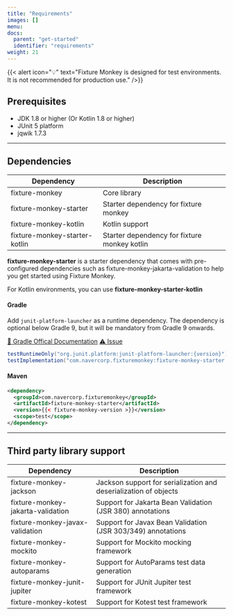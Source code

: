 ```yaml
---
title: "Requirements"
images: []
menu:
docs:
  parent: "get-started"
  identifier: "requirements"
weight: 21
---
```


{{< alert icon="💡" text="Fixture Monkey is designed for test environments. It is not recommended for production use." />}}

## Prerequisites
* JDK 1.8 or higher (Or Kotlin 1.8 or higher)
* JUnit 5 platform
* jqwik 1.7.3

--------

## Dependencies
| Dependency | Description |
|--|--|
| fixture-monkey | Core library |
| fixture-monkey-starter | Starter dependency for fixture monkey |
| fixture-monkey-kotlin | Kotlin support |
| fixture-monkey-starter-kotlin | Starter dependency for fixture monkey kotlin |

**fixture-monkey-starter** is a starter dependency that comes with pre-configured dependencies such as fixture-monkey-jakarta-validation to help you get started using Fixture Monkey.

For Kotlin environments, you can use **fixture-monkey-starter-kotlin**

#### Gradle
Add `junit-platform-launcher` as a runtime dependency.
The dependency is optional below Gradle 9, but it will be mandatory from Gradle 9 onwards.

[📔 Gradle Offical Documentation](https://docs.gradle.org/current/userguide/upgrading_version_8.html#test_suites)
[⚠️ Issue](https://github.com/gradle/gradle/issues/26114#issuecomment-1729133753)

```groovy
testRuntimeOnly("org.junit.platform:junit-platform-launcher:{version}")
testImplementation("com.navercorp.fixturemonkey:fixture-monkey-starter:{{< fixture-monkey-version >}}")
```

#### Maven
```xml
<dependency>
  <groupId>com.navercorp.fixturemonkey</groupId>
  <artifactId>fixture-monkey-starter</artifactId>
  <version>{{< fixture-monkey-version >}}</version>
  <scope>test</scope>
</dependency>
```

--------

## Third party library support
| Dependency | Description |
|--|--|
| fixture-monkey-jackson | Jackson support for serialization and deserialization of objects |
| fixture-monkey-jakarta-validation | Support for Jakarta Bean Validation (JSR 380) annotations |
| fixture-monkey-javax-validation | Support for Javax Bean Validation (JSR 303/349) annotations |
| fixture-monkey-mockito | Support for Mockito mocking framework |
| fixture-monkey-autoparams | Support for AutoParams test data generation |
| fixture-monkey-junit-jupiter | Support for JUnit Jupiter test framework |
| fixture-monkey-kotest | Support for Kotest test framework |
